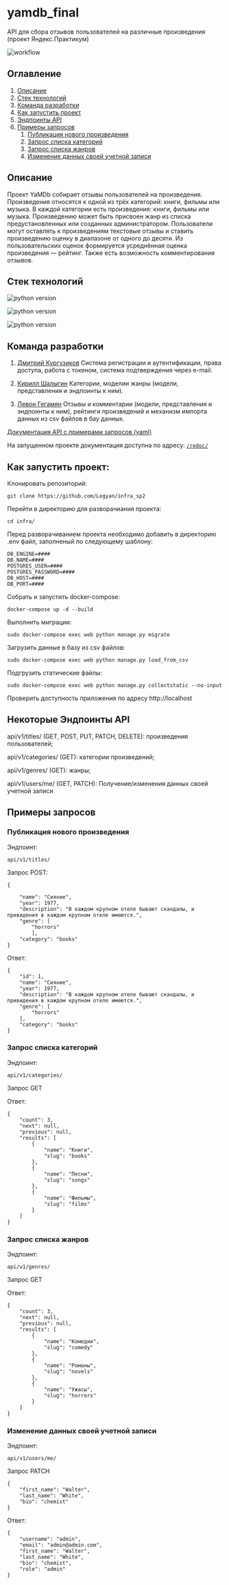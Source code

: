 # yamdb_final
API для сбора отзывов пользователей на различные произведения (проект Яндекс.Практикум)

![workflow](https://github.com/legyan/yamdb_final/actions/workflows/yamdb_workflow.yml/badge.svg)

## Оглавление
1. [Описание](#Описание)
2. [Стек технологий](#Стек_технологий)
3. [Команда разработки](#Команда_разработки)
4. [Как запустить проект](#Как_запустить)
5. [Эндпоинты API](#Эндпоинты)
6. [Примеры запросов](#Примеры_запросов)
      1. [Публикация нового произведения](#Публикация_произведения)
      2. [Запрос списка категорий](#Список_категорий)
      3. [Запрос списка жанров](#Список_жанров)
      4. [Изменение данных своей учетной записи](#Данные_учетной_записи)

<a name="Описание"></a> 
## Описание

Проект YaMDb собирает отзывы пользователей на произведения. Произведения относятся к одной из трёх категорий: книги, фильмы или музыка. В каждой категории есть произведения: книги, фильмы или музыка. Произведению может быть присвоен жанр из списка предустановленных или созданных администратором. Пользователи могут оставлять к произведениям текстовые отзывы и ставить произведению оценку в диапазоне от одного до десяти. Из пользовательских оценок формируется усреднённая оценка произведения — рейтинг. Также есть возможность комментирования отзывов.

<a name="Стек_технологий"></a> 
## Стек технологий 


![python version](https://img.shields.io/badge/Python-3.8-yellowgreen) 

![python version](https://img.shields.io/badge/Django-2.2.16-yellowgreen)

![python version](https://img.shields.io/badge/djangorestframework-3.12.4-yellowgreen) 

<a name="Команда_разработки"></a> 
## Команда разработки

1. [Дмитрий Кургузиков](https://github.com/the-man-with-no-memory)
Система регистрации и аутентификации, права доступа, работа с токеном, система подтверждения через e-mail.

2. [Кирилл Шалыгин](https://github.com/just4fun-xd)
Категории, моделии жанры (модели, представления и эндпоинты к ним).

3. [Левон Гегамян](https://github.com/Legyan)
Отзывы и комментарии (модели, представления и эндпоинты к ним), рейтинги произведений и механизм импорта данных из csv файлов в бау данных.

[Документация API с примерами запросов (yaml)](https://github.com/the-man-with-no-memory/api_yamdb/blob/master/api_yamdb/static/redoc.yaml)

На запущенном проекте документация доступна по адресу: [```/redoc/```](http://127.0.0.1:8000/redoc/)

<a name="Как_запустить"></a> 
## Как запустить проект:

Клонировать репозиторий:

```
git clone https://github.com/Legyan/infra_sp2
```

Перейти в директорию для разворачиания проекта:

```
cd infra/
```

Перед разворачиванием проекта необходимо добавить в директорию .env файл, заполненый по следующему шаблону:

```
DB_ENGINE=#### 
DB_NAME=####
POSTGRES_USER=####
POSTGRES_PASSWORD=####
DB_HOST=####
DB_PORT=####
```

Собрать и запустить docker-compose:

```
docker-compose up -d --build
```

Выполнить миграции:

```
sudo docker-compose exec web python manage.py migrate
```

Загрузить данные в базу из csv файлов:

```
sudo docker-compose exec web python manage.py load_from_csv
```

Подгрузить статические файлы:

```
sudo docker-compose exec web python manage.py collectstatic --no-input
```

Проверить доступность приложения по адресу http://localhost

<a name="Эндпоинты"></a> 
## Некоторые Эндпоинты API

api/v1/titles/ (GET, POST, PUT, PATCH, DELETE): произведения пользователей;

api/v1/categories/ (GET): категории произведений;

api/v1/genres/ (GET): жанры;

api/v1/users/me/ (GET, PATCH): Получение/изменения данных своей учетной записи

<a name="Примеры_запросов"></a> 
## Примеры запросов

<a name="Публикация_произведения"></a> 
### Публикация нового произведения

Эндпоинт:

`api/v1/titles/ `

Запрос POST:

```
{

    "name": "Сияние",
    "year": 1977,
    "description": "В каждом крупном отеле бывают скандалы, и привидения в каждом крупном отеле имеются.",
    "genre": [
        "horrors"
        ],
    "category": "books"
}

```

Ответ:

```
{
    "id": 1,
    "name": "Сияние",
    "year": 1977,
    "description": "В каждом крупном отеле бывают скандалы, и привидения в каждом крупном отеле имеются.",
    "genre": [
        "horrors"
    ],
    "category": "books"
}
```

<a name="Список_категорий"></a> 
### Запрос списка категорий

Эндпоинт:

`api/v1/categories/ `

Запрос GET

Ответ:

```
{
    "count": 3,
    "next": null,
    "previous": null,
    "results": [
        {
            "name": "Книги",
            "slug": "books"
        },
        {
            "name": "Песни",
            "slug": "songs"
        },
        {
            "name": "Фильмы",
            "slug": "films"
        }
    ]
}
```

<a name="Список_жанров"></a> 
### Запрос списка жанров

Эндпоинт:

`api/v1/genres/ `

Запрос GET

Ответ:

```
{
    "count": 3,
    "next": null,
    "previous": null,
    "results": [
        {
            "name": "Комедии",
            "slug": "comedy"
        },
        {
            "name": "Романы",
            "slug": "novels"
        },
        {
            "name": "Ужасы",
            "slug": "horrors"
        }
    ]
}
```

<a name="Данные_учетной_записи"></a> 
### Изменение данных своей учетной записи

Эндпоинт:

`api/v1/users/me/`

Запрос PATCH

```
{
    "first_name": "Walter",
    "last_name": "White",
    "bio": "chemist"
}
```

Ответ:

```
{
    "username": "admin",
    "email": "admin@admin.com",
    "first_name": "Walter",
    "last_name": "White",
    "bio": "chemist",
    "role": "admin"
}
```
